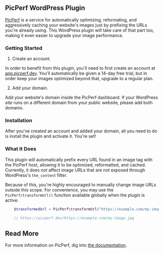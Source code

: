 ## PicPerf WordPress Plugin

[PicPerf](http://picperf.dev/) is a service for automatically optimizing, reformating, and aggressively caching your website's images just by prefixing the URLs you're already using. This WordPress plugin will take care of that part too, making it even easier to upgrade your image performance. 

### Getting Started

1. Create an account.

In order to benefit from this plugin, you'll need to first create an account at [app.picperf.dev](https://app.picperf.dev/). You'll automatically be given a 14-day free trial, but in order keep your images optimized beyond that, upgrade to a regular plan.

2. Add your domain. 

Add your website's domain inside the PicPerf dashboard. If your WordPress site runs on a different domain from your public website, please add both domains.

### Installation

After you've created an account and added your domain, all you need to do is install the plugin and activate it. You're set!

### What It Does

This plugin will automatically prefix every URL found in an image tag with the PicPerf host, allowing it to be optimized, reformatted, and cached. Currently, it does _not_ affect image URLs that are not exposed through WordPress's `the_content` filter. 

Because of this, you're highly encouraged to manually change image URLs outside this scope. For convenience, you may use the `PicPerf/transformUrl()` function available globally when the plugin is active: 

```php
    $transformedUrl = PicPerf\transformUrl("https://example.com/my-image.jpg");
    
    // https://picperf.dev/https://example.com/my-image.jpg
```

## Read More

For more information on PicPerf, dig into [the documentation](http://picperf.dev/docs).

